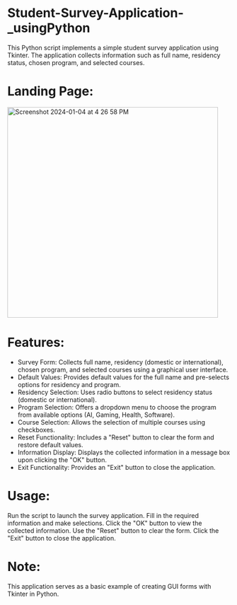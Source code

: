 # Student-Survey-Application-_usingPython
This Python script implements a simple student survey application using Tkinter. The application collects information such as full name, residency status, chosen program, and selected courses.

# Landing Page: 
<img width="476" alt="Screenshot 2024-01-04 at 4 26 58 PM" src="https://github.com/parthpatel-15/Student-Survey-Application-_usingPython/assets/79576096/e572e899-6a08-433d-b3c2-6123313de15d">

# Features:

- Survey Form:
Collects full name, residency (domestic or international), chosen program, and selected courses using a graphical user interface.
- Default Values:
Provides default values for the full name and pre-selects options for residency and program.
- Residency Selection:
Uses radio buttons to select residency status (domestic or international).
- Program Selection:
Offers a dropdown menu to choose the program from available options (AI, Gaming, Health, Software).
- Course Selection:
Allows the selection of multiple courses using checkboxes.
- Reset Functionality:
Includes a "Reset" button to clear the form and restore default values.
- Information Display:
Displays the collected information in a message box upon clicking the "OK" button.
- Exit Functionality:
Provides an "Exit" button to close the application.

# Usage:
Run the script to launch the survey application.
Fill in the required information and make selections.
Click the "OK" button to view the collected information.
Use the "Reset" button to clear the form.
Click the "Exit" button to close the application.
# Note:
This application serves as a basic example of creating GUI forms with Tkinter in Python.
